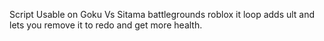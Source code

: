 Script Usable on Goku Vs Sitama battlegrounds roblox it loop adds ult and lets you remove it to redo and get more health.
